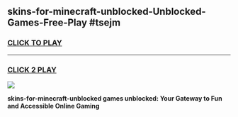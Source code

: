 
## skins-for-minecraft-unblocked-Unblocked-Games-Free-Play #tsejm
<h3>
<a href="https://us.freeplayer.one?title=skins-for-minecraft-unblocked&ref=9M">CLICK TO PLAY</a></h3>
<hr>

<h3>
<a href="https://us.freeplayer.one?title=skins-for-minecraft-unblocked&ref=9M">CLICK 2 PLAY</a>
  
</h3>

<a href="https://us.freeplayer.one?title=skins-for-minecraft-unblocked&ref=9M"><img src="https://clearcache.store/games.png"></a>


**skins-for-minecraft-unblocked games unblocked: Your Gateway to Fun and Accessible Online Gaming**
